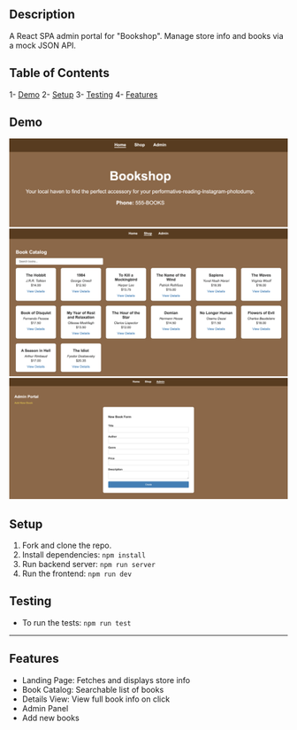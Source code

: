 ## Description
A React SPA admin portal for "Bookshop". Manage store info and books via a mock JSON API.

## Table of Contents
1- [Demo](#demo)
2- [Setup](#setup)
3- [Testing](#testing)
4- [Features](#features)


## Demo
![Home](home.png)
![Shop](shop.png)
![Admin](admin.png)

## Setup

1. Fork and clone the repo.
2. Install dependencies: `npm install`
3. Run backend server: `npm run server`
4. Run the frontend: `npm run dev` 

## Testing

- To run the tests: `npm run test`

---
## Features
- Landing Page: Fetches and displays store info
- Book Catalog: Searchable list of books
- Details View: View full book info on click
- Admin Panel
- Add new books